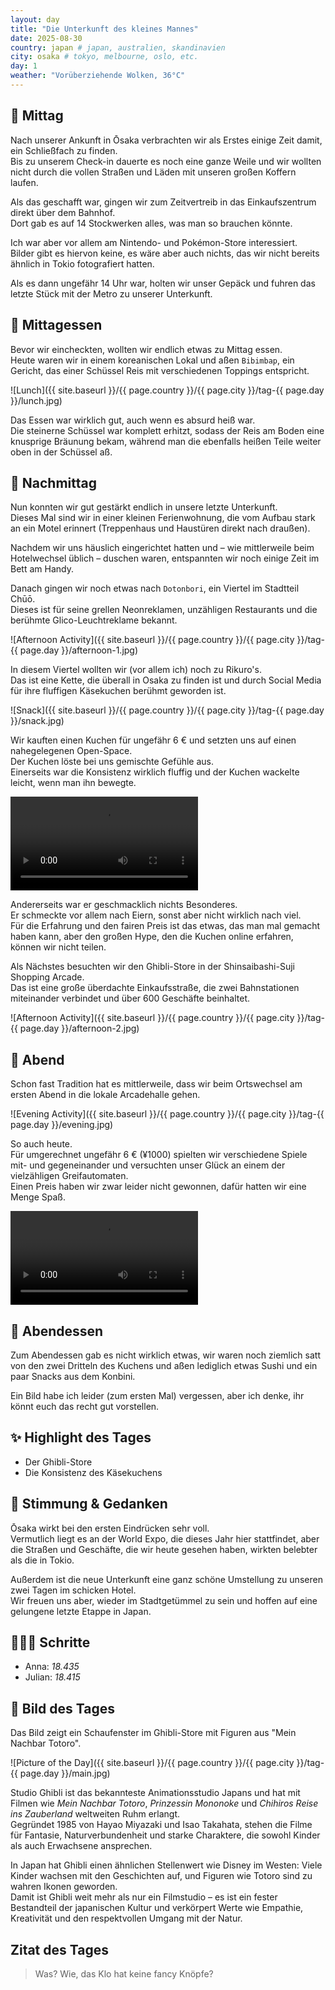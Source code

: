```yaml
---
layout: day
title: "Die Unterkunft des kleines Mannes"
date: 2025-08-30
country: japan # japan, australien, skandinavien
city: osaka # tokyo, melbourne, oslo, etc.
day: 1
weather: "Vorüberziehende Wolken, 36°C"
---
```


## 🌇 Mittag

Nach unserer Ankunft in Ōsaka verbrachten wir als Erstes einige Zeit damit, ein Schließfach zu finden.  
Bis zu unserem Check-in dauerte es noch eine ganze Weile und wir wollten nicht durch die vollen Straßen und Läden mit unseren großen Koffern laufen.

Als das geschafft war, gingen wir zum Zeitvertreib in das Einkaufszentrum direkt über dem Bahnhof.  
Dort gab es auf 14 Stockwerken alles, was man so brauchen könnte.

Ich war aber vor allem am Nintendo- und Pokémon-Store interessiert.  
Bilder gibt es hiervon keine, es wäre aber auch nichts, das wir nicht bereits ähnlich in Tokio fotografiert hatten.

Als es dann ungefähr 14 Uhr war, holten wir unser Gepäck und fuhren das letzte Stück mit der Metro zu unserer Unterkunft.

## 🍣 Mittagessen

Bevor wir eincheckten, wollten wir endlich etwas zu Mittag essen.  
Heute waren wir in einem koreanischen Lokal und aßen `Bibimbap`, ein Gericht, das einer Schüssel Reis mit verschiedenen Toppings entspricht.

![Lunch]({{ site.baseurl }}/{{ page.country }}/{{ page.city }}/tag-{{ page.day }}/lunch.jpg)

Das Essen war wirklich gut, auch wenn es absurd heiß war.  
Die steinerne Schüssel war komplett erhitzt, sodass der Reis am Boden eine knusprige Bräunung bekam, während man die ebenfalls heißen Teile weiter oben in der Schüssel aß.

## 🌆 Nachmittag

Nun konnten wir gut gestärkt endlich in unsere letzte Unterkunft.  
Dieses Mal sind wir in einer kleinen Ferienwohnung, die vom Aufbau stark an ein Motel erinnert (Treppenhaus und Haustüren direkt nach draußen).

Nachdem wir uns häuslich eingerichtet hatten und – wie mittlerweile beim Hotelwechsel üblich – duschen waren, entspannten wir noch einige Zeit im Bett am Handy.

Danach gingen wir noch etwas nach `Dotonbori`, ein Viertel im Stadtteil Chūō.  
Dieses ist für seine grellen Neonreklamen, unzähligen Restaurants und die berühmte Glico-Leuchtreklame bekannt.

![Afternoon Activity]({{ site.baseurl }}/{{ page.country }}/{{ page.city }}/tag-{{ page.day }}/afternoon-1.jpg)

In diesem Viertel wollten wir (vor allem ich) noch zu Rikuro's.  
Das ist eine Kette, die überall in Osaka zu finden ist und durch Social Media für ihre fluffigen Käsekuchen berühmt geworden ist.

![Snack]({{ site.baseurl }}/{{ page.country }}/{{ page.city }}/tag-{{ page.day }}/snack.jpg)

Wir kauften einen Kuchen für ungefähr 6 € und setzten uns auf einen nahegelegenen Open-Space.  
Der Kuchen löste bei uns gemischte Gefühle aus.  
Einerseits war die Konsistenz wirklich fluffig und der Kuchen wackelte leicht, wenn man ihn bewegte.


<video controls>
  <source src="{{ site.baseurl }}/{{ page.country }}/{{ page.city }}/tag-{{ page.day }}/snack.mp4" type="video/mp4">
  Dein Browser unterstützt das Video-Tag nicht.
</video>

Andererseits war er geschmacklich nichts Besonderes.  
Er schmeckte vor allem nach Eiern, sonst aber nicht wirklich nach viel.  
Für die Erfahrung und den fairen Preis ist das etwas, das man mal gemacht haben kann, aber den großen Hype, den die Kuchen online erfahren, können wir nicht teilen.

Als Nächstes besuchten wir den Ghibli-Store in der Shinsaibashi-Suji Shopping Arcade.  
Das ist eine große überdachte Einkaufsstraße, die zwei Bahnstationen miteinander verbindet und über 600 Geschäfte beinhaltet.

![Afternoon Activity]({{ site.baseurl }}/{{ page.country }}/{{ page.city }}/tag-{{ page.day }}/afternoon-2.jpg)

## 🌙 Abend

Schon fast Tradition hat es mittlerweile, dass wir beim Ortswechsel am ersten Abend in die lokale Arcadehalle gehen.

![Evening Activity]({{ site.baseurl }}/{{ page.country }}/{{ page.city }}/tag-{{ page.day }}/evening.jpg)

So auch heute.  
Für umgerechnet ungefähr 6 € (¥1000) spielten wir verschiedene Spiele mit- und gegeneinander und versuchten unser Glück an einem der vielzähligen Greifautomaten.  
Einen Preis haben wir zwar leider nicht gewonnen, dafür hatten wir eine Menge Spaß.

<video controls>
  <source src="{{ site.baseurl }}/{{ page.country }}/{{ page.city }}/tag-{{ page.day }}/evening.mp4" type="video/mp4">
  Dein Browser unterstützt das Video-Tag nicht.
</video>

## 🍜 Abendessen

Zum Abendessen gab es nicht wirklich etwas, wir waren noch ziemlich satt von den zwei Dritteln des Kuchens und aßen lediglich etwas Sushi und ein paar Snacks aus dem Konbini.

Ein Bild habe ich leider (zum ersten Mal) vergessen, aber ich denke, ihr könnt euch das recht gut vorstellen.

## ✨ Highlight des Tages

- Der Ghibli-Store
- Die Konsistenz des Käsekuchens

## 💭 Stimmung & Gedanken

Ōsaka wirkt bei den ersten Eindrücken sehr voll.  
Vermutlich liegt es an der World Expo, die dieses Jahr hier stattfindet, aber die Straßen und Geschäfte, die wir heute gesehen haben, wirkten belebter als die in Tokio.

Außerdem ist die neue Unterkunft eine ganz schöne Umstellung zu unseren zwei Tagen im schicken Hotel.  
Wir freuen uns aber, wieder im Stadtgetümmel zu sein und hoffen auf eine gelungene letzte Etappe in Japan.  

## 🏃🏽‍♀️ Schritte

- Anna: _18.435_
- Julian: _18.415_

## 📸 Bild des Tages

Das Bild zeigt ein Schaufenster im Ghibli-Store mit Figuren aus "Mein Nachbar Totoro".  

![Picture of the Day]({{ site.baseurl }}/{{ page.country }}/{{ page.city }}/tag-{{ page.day }}/main.jpg)

Studio Ghibli ist das bekannteste Animationsstudio Japans und hat mit Filmen wie *Mein Nachbar Totoro*, *Prinzessin Mononoke* und *Chihiros Reise ins Zauberland* weltweiten Ruhm erlangt.  
Gegründet 1985 von Hayao Miyazaki und Isao Takahata, stehen die Filme für Fantasie, Naturverbundenheit und starke Charaktere, die sowohl Kinder als auch Erwachsene ansprechen.  

In Japan hat Ghibli einen ähnlichen Stellenwert wie Disney im Westen: Viele Kinder wachsen mit den Geschichten auf, und Figuren wie Totoro sind zu wahren Ikonen geworden.  
Damit ist Ghibli weit mehr als nur ein Filmstudio – es ist ein fester Bestandteil der japanischen Kultur und verkörpert Werte wie Empathie, Kreativität und den respektvollen Umgang mit der Natur.


## Zitat des Tages

> Was? Wie, das Klo hat keine fancy Knöpfe?
